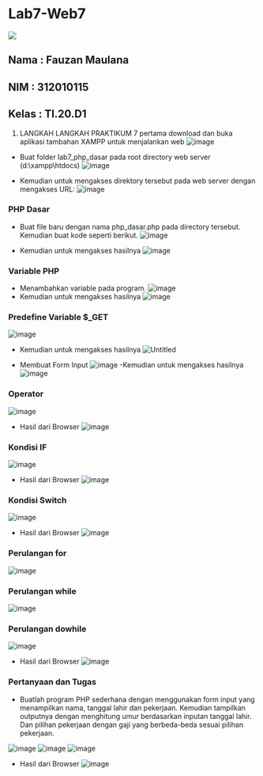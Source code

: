 # Lab7-Web7
<img src="fauzan - Copu.JPG">

## Nama   : Fauzan Maulana
## NIM    : 312010115
## Kelas  : TI.20.D1

1. LANGKAH LANGKAH PRAKTIKUM 7 pertama download dan buka aplikasi tambahan XAMPP untuk menjalankan web
![image](https://user-images.githubusercontent.com/101807419/169476183-1dc565de-0d7d-4c97-b52b-6d17a83c4978.png)

- Buat folder lab7_php_dasar pada root directory web server (d:\xampp\htdocs)
![image](https://user-images.githubusercontent.com/101807419/169492093-abeb0aa9-0c7a-4fa2-91b3-6cc21db8a03b.png)

- Kemudian untuk mengakses direktory tersebut pada web server dengan mengakses URL: 
![image](https://user-images.githubusercontent.com/101807419/169492330-1c6f1494-c449-49b4-ab18-63fdac91c4db.png)

### PHP Dasar
- Buat file baru dengan nama php_dasar.php pada directory tersebut. Kemudian buat
kode seperti berikut.
![image](https://user-images.githubusercontent.com/101807419/169492699-e6f94c64-1fc7-42c5-b585-0d3c37ed2540.png)

- Kemudian untuk mengakses hasilnya
![image](https://user-images.githubusercontent.com/101807419/169492912-380f2013-5534-4c21-bffd-163a008cf095.png)

### Variable PHP
- Menambahkan variable pada program.
![image](https://user-images.githubusercontent.com/101807419/169494659-cf06952f-b0cd-43a2-8621-8f3cb23f510c.png)
- Kemudian untuk mengakses hasilnya
![image](https://user-images.githubusercontent.com/101807419/169494970-f1d9bf2e-9797-46ed-827d-6d481843151e.png)

### Predefine Variable $_GET
![image](https://user-images.githubusercontent.com/101807419/169497183-d80e0678-73a4-4901-8cbe-af625e6b0ecc.png)
- Kemudian untuk mengakses hasilnya
![Untitled](https://user-images.githubusercontent.com/101807419/169497627-e4468231-397c-49c0-b78f-30ef5fd3895a.png)

- Membuat Form Input
![image](https://user-images.githubusercontent.com/101807419/169498405-bc4b5391-618b-4ab3-9e83-814184e7df75.png)
-Kemudian untuk mengakses hasilnya
![image](https://user-images.githubusercontent.com/101807419/169498630-8ec19ef4-4cad-4692-83f0-90dda4f679a8.png)

### Operator
![image](https://user-images.githubusercontent.com/101807419/169499587-33509c40-b65f-4176-9386-417e08949b26.png)
- Hasil dari Browser
![image](https://user-images.githubusercontent.com/101807419/169499981-b6ac5265-353a-4427-8a02-f4ee20cc65fb.png)

### Kondisi IF
![image](https://user-images.githubusercontent.com/101807419/169500392-eb3d0ecd-d8fc-4ee8-ab53-9c5106c0de48.png)
- Hasil dari Browser
![image](https://user-images.githubusercontent.com/101807419/169500440-8cef56d1-7bec-494d-907d-deb0375d17cf.png)

### Kondisi Switch
![image](https://user-images.githubusercontent.com/101807419/169502079-6deedf87-c9f5-4401-b179-20b265118b27.png)
- Hasil dari Browser
![image](https://user-images.githubusercontent.com/101807419/169502137-2669e23f-dc0e-4a2e-8397-d289652a3c00.png)

### Perulangan for
![image](https://user-images.githubusercontent.com/101807419/169503399-fde7d033-38c1-4a2c-a5c4-9f7609614e10.png)

### Perulangan while
![image](https://user-images.githubusercontent.com/101807419/169503464-ce9d247e-8f5c-4f5e-bf63-5c4b6f0eff9c.png)

### Perulangan dowhile
![image](https://user-images.githubusercontent.com/101807419/169503524-3da4fba5-adee-4f80-b932-ff0bf2dd84ec.png)

- Hasil dari Browser
![image](https://user-images.githubusercontent.com/101807419/169503616-66195f4a-2f49-41a9-8cb1-9270faac10c1.png)

### Pertanyaan dan Tugas

- Buatlah program PHP sederhana dengan menggunakan form input yang menampilkan nama, tanggal lahir dan pekerjaan. Kemudian tampilkan outputnya dengan menghitung umur berdasarkan inputan tanggal lahir. Dan pilihan pekerjaan dengan gaji yang berbeda-beda sesuai pilihan pekerjaan.

![image](https://user-images.githubusercontent.com/101807419/169507247-2eafe267-6c6d-4ba6-a566-4bc5c8d5b9e4.png)
![image](https://user-images.githubusercontent.com/101807419/169507315-588beaf2-2e31-4cac-85a1-e962190f61a7.png)
![image](https://user-images.githubusercontent.com/101807419/169507353-2d67df08-1d78-488a-909d-b56a395faf97.png)


- Hasil dari Browser
![image](https://user-images.githubusercontent.com/101807419/169507444-8ece5186-0e58-4cf8-a38d-de5afc0d2255.png)

